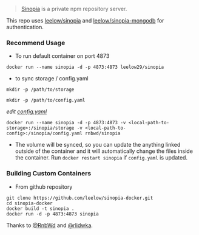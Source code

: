 > [Sinopia](https://github.com/leelow/sinopia) is a private npm repository server.

This repo uses [leelow/sinopia](https://github.com/leelow/sinopia) and [leelow/sinopia-mongodb](https://github.com/leelow/sinopia-mongodb) for authentication.

### Recommend Usage

- To run default container on port 4873

`docker run --name sinopia -d -p 4873:4873 leelow29/sinopia`

- to sync storage / config.yaml

`mkdir -p /path/to/storage`

`mkdir -p /path/to/config.yaml`

*edit [config.yaml](https://github.com/leelow/sinopia-docker/blob/master/config.yaml)*


`docker run --name sinopia -d -p 4873:4873 -v <local-path-to-storage>:/sinopia/storage -v <local-path-to-config>:/sinopia/config.yaml rnbwd/sinopia`

- The volume will be synced, so you can update the anything linked outside of the container and it will automatically change the files inside the container. Run `docker restart sinopia` if `config.yaml` is updated.

### Building Custom Containers

- From github repository

```
git clone https://github.com/leelow/sinopia-docker.git
cd sinopia-docker
docker build -t sinopia .
docker run -d -p 4873:4873 sinopia
```

Thanks to [@RnbWd](https://github.com/RnbWd) and [@rlidwka](https://github.com/rlidwka).
